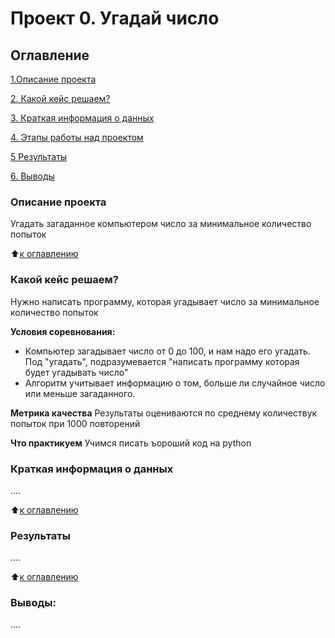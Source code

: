 # Проект 0. Угадай число

## Оглавление
[1.Описание проекта](https://github.com/Ceravac/sf_data_science/blob/main/project_0/README.md#Описание-проекта)

[2. Какой кейс решаем?](https://github.com/Ceravac/sf_data_science/blob/main/project_0/README.md#)

[3. Краткая информация о данных](https://github.com/Ceravac/sf_data_science/blob/main/project_0/README.md#)

[4. Этапы работы над проектом](https://github.com/Ceravac/sf_data_science/blob/main/project_0/README.md#)

[5 Результаты](https://github.com/Ceravac/sf_data_science/blob/main/project_0/README.md#)

[6. Выводы](https://github.com/Ceravac/sf_data_science/blob/main/project_0/README.md#)

### Описание проекта
Угадать загаданное компьютером число за минимальное количество попыток

:arrow_up:[к оглавлению](https://github.com/Ceravac/sf_data_science/blob/main/project_0/README.md#Оглавление)

### Какой кейс решаем?
Нужно написать программу, которая угадывает число за минимальное количество попыток

**Условия соревнования:**
- Компьютер загадывает число от 0 до 100, и нам надо его угадать. Под "угадать", подразумевается "написать программу которая будет угадывать число"
- Алгоритм учитывает информацию о том, больше ли случайное число или меньше загаданного.

**Метрика качества**
Результаты оцениваются по среднему количествук попыток при 1000 повторений

**Что практикуем**
Учимся писать  ъороший код на python


### Краткая информация о данных
....

:arrow_up:[к оглавлению](https://github.com/Ceravac/sf_data_science/blob/main/project_0/README.md#Оглавление)

### Результаты
....

:arrow_up:[к оглавлению](https://github.com/Ceravac/sf_data_science/blob/main/project_0/README.md#Оглавление)

### Выводы:
....